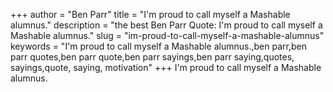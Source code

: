 +++
author = "Ben Parr"
title = "I'm proud to call myself a Mashable alumnus."
description = "the best Ben Parr Quote: I'm proud to call myself a Mashable alumnus."
slug = "im-proud-to-call-myself-a-mashable-alumnus"
keywords = "I'm proud to call myself a Mashable alumnus.,ben parr,ben parr quotes,ben parr quote,ben parr sayings,ben parr saying,quotes, sayings,quote, saying, motivation"
+++
I'm proud to call myself a Mashable alumnus.
